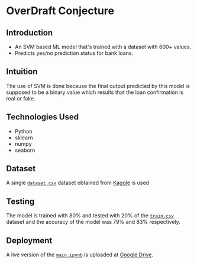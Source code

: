 # OverDraft Conjecture

## Introduction

-   An SVM based ML model that's trained with a dataset with 600+ values.
-   Predicts yes/no prediction status for bank loans.

## Intuition

The use of SVM is done because the final output predicted by this model
is supposed to be a binary value which results that the loan confirmation is real or fake.

## Technologies Used

-   Python
-   sklearn
-   numpy
-   seaborn

## Dataset

A single [`dataset.csv`](https://www.kaggle.com/datasets/ninzaami/loan-predication/) dataset obtained from [Kaggle](https://wwww.kaggle.com) is used

## Testing

The model is trained with 80% and tested with 20% of the [`train.csv`](https://www.kaggle.com/c/fake-news/data) dataset and the accuracy of the model was 79% and 83% respectively.

## Deployment

A live version of the [`main.ipynb`](https://github.com/rahulb813/veracious-prophecy/blob/main/main.ipynb) is uploaded at [Google Drive](https://drive.google.com/drive/folders/1Dc3zftve6CMrDUYRBGGlmaVQ3w-pfdku?usp=sharing).

